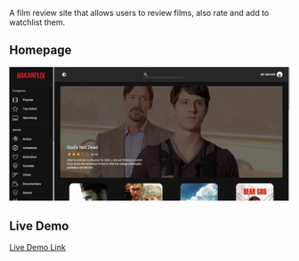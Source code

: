 A film review site that allows users to review films, also rate and add to watchlist them. 

## Homepage

<img src="/public/screen.png">

## Live Demo

[Live Demo Link](https://hakanozcan.github.io/hakanflix)